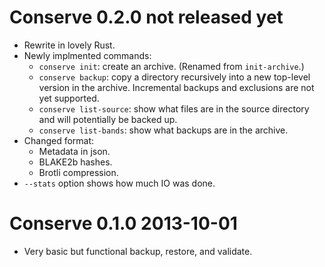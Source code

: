 Conserve 0.2.0 not released yet
===============================

* Rewrite in lovely Rust.
* Newly implmented commands:
  * `conserve init`: create an archive.  (Renamed from `init-archive`.)
  * `conserve backup`: copy a directory recursively into a new top-level
    version in the archive.  Incremental backups and exclusions are not yet
    supported.
  * `conserve list-source`: show what files are in the source directory and will
    potentially be backed up.
  * `conserve list-bands`: show what backups are in the archive.
* Changed format:
  * Metadata in json.
  * BLAKE2b hashes.
  * Brotli compression.
* `--stats` option shows how much IO was done.

Conserve 0.1.0 2013-10-01
=========================

* Very basic but functional backup, restore, and validate.
